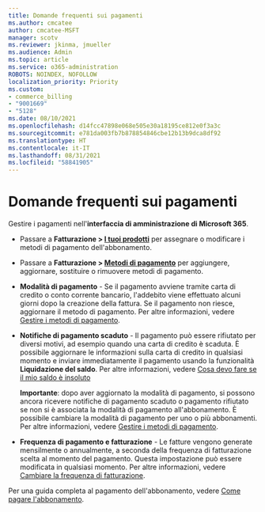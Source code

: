 ```yaml
---
title: Domande frequenti sui pagamenti
ms.author: cmcatee
author: cmcatee-MSFT
manager: scotv
ms.reviewer: jkinma, jmueller
ms.audience: Admin
ms.topic: article
ms.service: o365-administration
ROBOTS: NOINDEX, NOFOLLOW
localization_priority: Priority
ms.custom:
- commerce_billing
- "9001669"
- "5128"
ms.date: 08/10/2021
ms.openlocfilehash: d14fcc47898e068e505e30a18195ce812e0f3a3c
ms.sourcegitcommit: e781da003fb7b878854846cbe12b13b9dca8df92
ms.translationtype: HT
ms.contentlocale: it-IT
ms.lasthandoff: 08/31/2021
ms.locfileid: "58841905"
---
```

# <a name="payment-faq"></a>Domande frequenti sui pagamenti

Gestire i pagamenti nell'**interfaccia di amministrazione di Microsoft 365**.

- Passare a **Fatturazione > [I tuoi prodotti](https://go.microsoft.com/fwlink/p/?linkid=842054)** per assegnare o modificare i metodi di pagamento dell'abbonamento.
- Passare a **Fatturazione > [Metodi di pagamento](https://go.microsoft.com/fwlink/p/?linkid=2018806)** per aggiungere, aggiornare, sostituire o rimuovere metodi di pagamento.

- **Modalità di pagamento** - Se il pagamento avviene tramite carta di credito o conto corrente bancario, l'addebito viene effettuato alcuni giorni dopo la creazione della fattura. Se il pagamento non riesce, aggiornare il metodo di pagamento. Per altre informazioni, vedere [Gestire i metodi di pagamento](https://docs.microsoft.com/microsoft-365/commerce/billing-and-payments/manage-payment-methods).

- **Notifiche di pagamento scaduto** - Il pagamento può essere rifiutato per diversi motivi, ad esempio quando una carta di credito è scaduta. È possibile aggiornare le informazioni sulla carta di credito in qualsiasi momento e inviare immediatamente il pagamento usando la funzionalità **Liquidazione del saldo**. Per altre informazioni, vedere [Cosa devo fare se il mio saldo è insoluto](https://docs.microsoft.com/microsoft-365/commerce/billing-and-payments/pay-for-your-subscription#what-if-i-have-an-outstanding-balance)

    **Importante**: dopo aver aggiornato la modalità di pagamento, si possono ancora ricevere notifiche di pagamento scaduto o pagamento rifiutato se non si è associata la modalità di pagamento all'abbonamento. È possibile cambiare la modalità di pagamento per uno o più abbonamenti. Per altre informazioni, vedere [Gestire i metodi di pagamento](https://docs.microsoft.com/microsoft-365/commerce/billing-and-payments/manage-payment-methods).

- **Frequenza di pagamento e fatturazione** - Le fatture vengono generate mensilmente o annualmente, a seconda della frequenza di fatturazione scelta al momento del pagamento. Questa impostazione può essere modificata in qualsiasi momento. Per altre informazioni, vedere [Cambiare la frequenza di fatturazione](https://docs.microsoft.com/microsoft-365/commerce/billing-and-payments/change-payment-frequency).

Per una guida completa al pagamento dell'abbonamento, vedere [Come pagare l'abbonamento](https://docs.microsoft.com/microsoft-365/commerce/billing-and-payments/pay-for-your-subscription).
